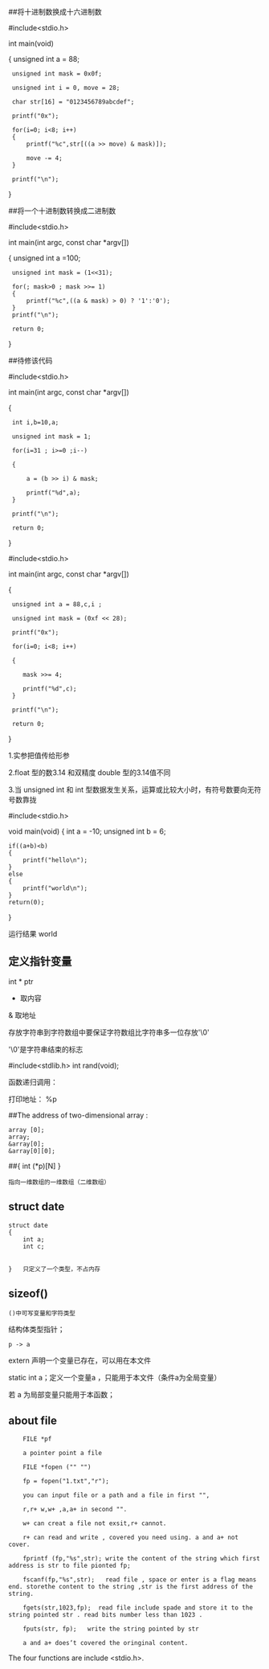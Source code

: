 ##将十进制数换成十六进制数

 #include<stdio.h>

 int main(void)

 {
     unsigned int a = 88;

     unsigned int mask = 0x0f;
    
     unsigned int i = 0, move = 28;
    
     char str[16] = "0123456789abcdef";

     printf("0x");
     
     for(i=0; i<8; i++)
     {
         printf("%c",str[((a >> move) & mask)]);
        
         move -= 4;
     }

     printf("\n");
 }

##将一个十进制数转换成二进制数


 #include<stdio.h>

 int main(int argc, const char *argv[])
 
 {
     unsigned int a =100;

     unsigned int mask = (1<<31);
    
     for(; mask>0 ; mask >>= 1)
     {
         printf("%c",((a & mask) > 0) ? '1':'0');
     }
     printf("\n");
     
     return 0;
 }



##待修该代码

 #include<stdio.h>

 int main(int argc, const char *argv[])
 
 {
 
     int i,b=10,a;
 
     unsigned int mask = 1;
     
     for(i=31 ; i>=0 ;i--)
     
     {
     
         a = (b >> i) & mask;
         
         printf("%d",a);
     }

     printf("\n");
   
     return 0;
 }  



 #include<stdio.h>

 int main(int argc, const char *argv[])
 
 {
 
     unsigned int a = 88,c,i ;
     
     unsigned int mask = (0xf << 28);
 
     printf("0x");
     
     for(i=0; i<8; i++)
     
     {
        
        mask >>= 4;
        
        printf("%d",c);
     }

     printf("\n");
     
     return 0;
 
 
 }


1.实参把值传给形参

2.float 型的数3.14 和双精度 double 型的3.14值不同

3.当 unsigned int  和 int 型数据发生关系，运算或比较大小时，有符号数要向无符号数靠拢

 #include<stdio.h>

 void main(void)
 {
    int a = -10;
    unsigned int b = 6;

    if((a+b)<b)
    {
        printf("hello\n");
    }
    else
    {    
        printf("world\n");
    }
    return(0);

 }

 运行结果 world

 ## 定义指针变量

 int * ptr

 * 取内容

 & 取地址


 存放字符串到字符数组中要保证字符数组比字符串多一位存放'\0'

'\0'是字符串结束的标志


#include<stdlib.h>
int rand(void); 



函数递归调用：

打印地址： %p

##The address of two-dimensional array :

    array [0];
    array;
    &array[0];
    &array[0][0];


##{ int (*p)[N]  }
    
    指向一维数组的一维数组（二维数组）


## struct date 
    struct date
    {
        int a;
        int c;


    }   只定义了一个类型，不占内存


## sizeof() 

    ()中可写变量和字符类型

结构体类型指针；

    p -> a

extern 声明一个变量已存在，可以用在本文件

static int a；定义一个变量a ，只能用于本文件（条件a为全局变量）

若 a 为局部变量只能用于本函数；

## about file 

        FILE *pf

        a pointer point a file 

        FILE *fopen ("" "")

        fp = fopen("1.txt","r");

        you can input file or a path and a file in first "",

        r,r+ w,w+ ,a,a+ in second "".

        w+ can creat a file not exsit,r+ cannot.

        r+ can read and write , covered you need using. a and a+ not cover.

        fprintf (fp,"%s",str); write the content of the string which first address is str to file pionted fp;

        fscanf(fp,"%s",str);   read file , space or enter is a flag means end. storethe content to the string ,str is the first address of the string.

        fgets(str,1023,fp);  read file include spade and store it to the string pointed str . read bits number less than 1023 .

        fputs(str, fp);   write the string pointed by str  

        a and a+ does‘t covered the oringinal content.
   
   The four functions are include <stdio.h>.
